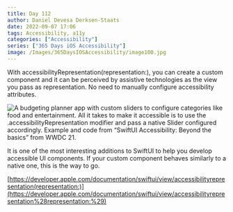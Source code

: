 ```yaml
---
title: Day 112
author: Daniel Devesa Derksen-Staats
date: 2022-09-07 17:06
tags: Accessibility, a11y
categories: ["Accessibility"]
series: ["365 Days iOS Accessibility"]
image: /Images/365DaysIOSAccessibility/image100.jpg
---
```


With accessibilityRepresentation(representation:),  you can create a custom component and it can be perceived by assistive technologies as the view you pass as representation. No need to manually configure accessibility attributes.

![A budgeting planner app with custom sliders to configure categories like food and entertainment. All it takes to make it accessible is to use the .accessibilityRepresentation modifier and pass a native Slider configured accordingly. Example and code from “SwiftUI Accessibility: Beyond the basics” from WWDC 21.](/Images/365DaysIOSAccessibility/image100.jpg)

It is one of the most interesting additions to SwiftUI to help you develop accessible UI components. If your custom component behaves similarly to a native one, this is the way to go. 

[https://developer.apple.com/documentation/swiftui/view/accessibilityrepresentation(representation:)](https://developer.apple.com/documentation/swiftui/view/accessibilityrepresentation%28representation:%29)


